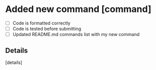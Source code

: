 # Added new command [command]

- [ ] Code is formatted correctly
- [ ] Code is tested before submitting
- [ ] Updated README.md commands list with my new command

## Details

[details]
